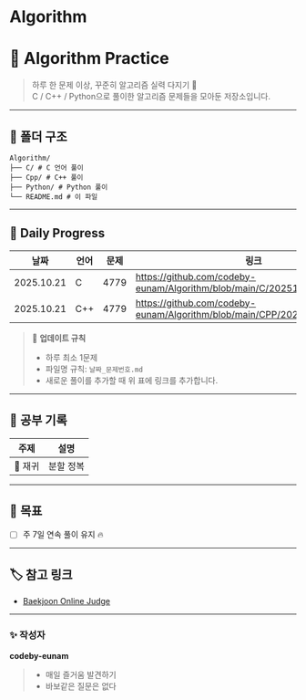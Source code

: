 # Algorithm

# 🧩 Algorithm Practice

> 하루 한 문제 이상, 꾸준히 알고리즘 실력 다지기 💪  
> C / C++ / Python으로 풀이한 알고리즘 문제들을 모아둔 저장소입니다.

---

## 📂 폴더 구조
```
Algorithm/
├── C/ # C 언어 풀이
├── Cpp/ # C++ 풀이
├── Python/ # Python 풀이
└── README.md # 이 파일
```


---

## 📅 Daily Progress

| 날짜 | 언어 | 문제 | 링크 |
|------|------|------|------|
|2025.10.21|C|4779|https://github.com/codeby-eunam/Algorithm/blob/main/C/20251021_4779.md|
|2025.10.21|C++|4779|https://github.com/codeby-eunam/Algorithm/blob/main/CPP/20251021_4779.md|

> 📌 **업데이트 규칙**  
> - 하루 최소 1문제  
> - 파일명 규칙: `날짜_문제번호.md`  
> - 새로운 풀이를 추가할 때 위 표에 링크를 추가합니다.  

---

## 🧠 공부 기록

| 주제 | 설명 |
|------|------|
| 🔂 재귀 | 분할 정복 |
---

## 🚀 목표
- [ ] 주 7일 연속 풀이 유지 🔥  

---

## 🏷️ 참고 링크

- [Baekjoon Online Judge](https://www.acmicpc.net/user/eunam)

---

### ✨ 작성자
**codeby-eunam**  
> - 매일 즐거움 발견하기
> - 바보같은 질문은 없다
